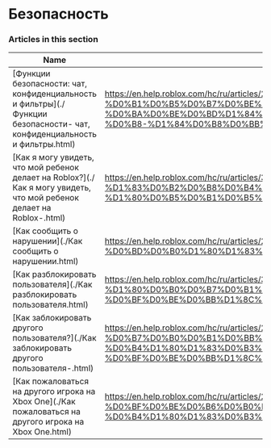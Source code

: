 # Безопасность  
### Articles in this section
Name|URL
-|-
[Функции безопасности: чат, конфиденциальность и фильтры](./Функции безопасности- чат, конфиденциальность и фильтры.html) |https://en.help.roblox.com/hc/ru/articles/203313120-%D0%A4%D1%83%D0%BD%D0%BA%D1%86%D0%B8%D0%B8-%D0%B1%D0%B5%D0%B7%D0%BE%D0%BF%D0%B0%D1%81%D0%BD%D0%BE%D1%81%D1%82%D0%B8-%D1%87%D0%B0%D1%82-%D0%BA%D0%BE%D0%BD%D1%84%D0%B8%D0%B4%D0%B5%D0%BD%D1%86%D0%B8%D0%B0%D0%BB%D1%8C%D0%BD%D0%BE%D1%81%D1%82%D1%8C-%D0%B8-%D1%84%D0%B8%D0%BB%D1%8C%D1%82%D1%80%D1%8B
[Как я могу увидеть, что мой ребенок делает на Roblox?](./Как я могу увидеть, что мой ребенок делает на Roblox-.html) |https://en.help.roblox.com/hc/ru/articles/360031384652-%D0%9A%D0%B0%D0%BA-%D1%8F-%D0%BC%D0%BE%D0%B3%D1%83-%D1%83%D0%B2%D0%B8%D0%B4%D0%B5%D1%82%D1%8C-%D1%87%D1%82%D0%BE-%D0%BC%D0%BE%D0%B9-%D1%80%D0%B5%D0%B1%D0%B5%D0%BD%D0%BE%D0%BA-%D0%B4%D0%B5%D0%BB%D0%B0%D0%B5%D1%82-%D0%BD%D0%B0-Roblox-
[Как сообщить о нарушении](./Как сообщить о нарушении.html) |https://en.help.roblox.com/hc/ru/articles/203312410-%D0%9A%D0%B0%D0%BA-%D1%81%D0%BE%D0%BE%D0%B1%D1%89%D0%B8%D1%82%D1%8C-%D0%BE-%D0%BD%D0%B0%D1%80%D1%83%D1%88%D0%B5%D0%BD%D0%B8%D0%B8
[Как разблокировать пользователя](./Как разблокировать пользователя.html) |https://en.help.roblox.com/hc/ru/articles/360033386312-%D0%9A%D0%B0%D0%BA-%D1%80%D0%B0%D0%B7%D0%B1%D0%BB%D0%BE%D0%BA%D0%B8%D1%80%D0%BE%D0%B2%D0%B0%D1%82%D1%8C-%D0%BF%D0%BE%D0%BB%D1%8C%D0%B7%D0%BE%D0%B2%D0%B0%D1%82%D0%B5%D0%BB%D1%8F
[Как заблокировать другого пользователя?](./Как заблокировать другого пользователя-.html) |https://en.help.roblox.com/hc/ru/articles/203314270-%D0%9A%D0%B0%D0%BA-%D0%B7%D0%B0%D0%B1%D0%BB%D0%BE%D0%BA%D0%B8%D1%80%D0%BE%D0%B2%D0%B0%D1%82%D1%8C-%D0%B4%D1%80%D1%83%D0%B3%D0%BE%D0%B3%D0%BE-%D0%BF%D0%BE%D0%BB%D1%8C%D0%B7%D0%BE%D0%B2%D0%B0%D1%82%D0%B5%D0%BB%D1%8F-
[Как пожаловаться на другого игрока на Xbox One](./Как пожаловаться на другого игрока на Xbox One.html) |https://en.help.roblox.com/hc/ru/articles/206210440-%D0%9A%D0%B0%D0%BA-%D0%BF%D0%BE%D0%B6%D0%B0%D0%BB%D0%BE%D0%B2%D0%B0%D1%82%D1%8C%D1%81%D1%8F-%D0%BD%D0%B0-%D0%B4%D1%80%D1%83%D0%B3%D0%BE%D0%B3%D0%BE-%D0%B8%D0%B3%D1%80%D0%BE%D0%BA%D0%B0-%D0%BD%D0%B0-Xbox-One